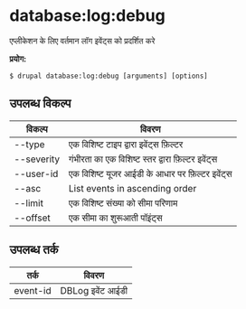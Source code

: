 # database:log:debug
एप्लीकेशन के लिए वर्तमान लॉग इवेंट्स को प्रदर्शित करे

**प्रयोग:**
```
$ drupal database:log:debug [arguments] [options]
```

## उपलब्ध विकल्प
विकल्प | विवरण
-------|-------------
--type | एक विशिष्ट टाइप द्वारा इवेंट्स फ़िल्टर
--severity | गंभीरता का एक विशिष्ट स्तर द्वारा फ़िल्टर इवेंट्स
--user-id | एक विशिष्ट यूजर आईडी के आधार पर फ़िल्टर इवेंट्स
--asc | List events in ascending order
--limit | एक विशिष्ट संख्या को सीमा परिणाम
--offset | एक सीमा का शुरूआती पॉइंट्स

## उपलब्ध तर्क
तर्क | विवरण
---------|-------------
event-id | DBLog इवेंट आईडी
